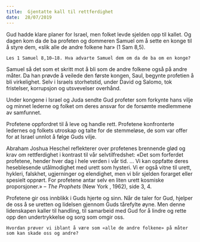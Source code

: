 ```yaml
---
title:  Gjentatte kall til rettferdighet
date:  28/07/2019
---
```


Gud hadde klare planer for Israel, men folket levde sjelden opp til kallet. Og dagen kom da de ba profeten og dommeren Samuel om å sette en konge til å styre dem, «slik alle de andre folkene har» (1 Sam 8,5).

`Les 1 Samuel 8,10–18. Hva advarte Samuel dem om da de ba om en konge?`

Samuel så det som et skritt mot å bli som de andre folkene også på andre måter. Da han prøvde å veilede den første kongen, Saul, begynte profetien å bli virkelighet. Selv i Israels storhetstid, under David og Salomo, tok fristelser, korrupsjon og utsvevelser overhånd.

Under kongene i Israel og Juda sendte Gud profeter som forkynte hans vilje og minnet lederne og folket om deres ansvar for de forsømte medlemmene av samfunnet.

Profetene oppfordret til å leve og handle rett. Profetene konfronterte ledernes og folkets utroskap og talte for de stemmeløse, de som var offer for at Israel unnlot å følge Guds vilje.

Abraham Joshua Heschel reflekterer over profetenes brennende glød og krav om rettferdighet i kontrast til vår selvtilfredshet: «Det som forferdet profetene, hender hver dag i hele verden i vår tid. ... Vi kan oppfatte deres heseblesende utålmodighet med urett som hysteri. Vi er også vitne til urett, hykleri, falskhet, ugjerninger og elendighet, men vi blir sjelden forarget eller spesielt opprørt. For profetene antar selv en liten urett kosmiske proporsjoner.» – _The Prophets_ (New York , 1962), side 3, 4.

Profetene gir oss innblikk i Guds hjerte og sinn. Når de taler for Gud, hjelper de oss å se uretten og lidelsen gjennom Guds tårefylte øyne. Men denne lidenskapen kaller til handling, til samarbeid med Gud for å lindre og rette opp den undertrykkelse og sorg som omgir oss.

`Hvordan prøver vi iblant å være som «alle de andre folkene» på måter som kan skade oss og andre?`